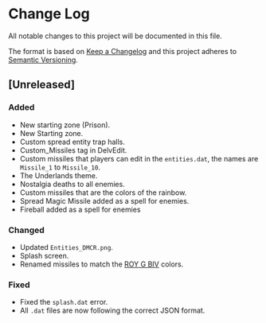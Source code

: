 # Change Log
All notable changes to this project will be documented in this file.

The format is based on [Keep a Changelog](http://keepachangelog.com/)
and this project adheres to [Semantic Versioning](http://semver.org/).

## [Unreleased]
### Added
- New starting zone (Prison).
- New Starting zone.
- Custom spread entity trap halls.
- Custom_Missiles tag in DelvEdit.
- Custom missiles that players can edit in the `entities.dat`, the names are `Missile_1` to `Missile_10`.
- The Underlands theme.
- Nostalgia deaths to all enemies.
- Custom missiles that are the colors of the rainbow.
- Spread Magic Missile added as a spell for enemies.
- Fireball added as a spell for enemies 

### Changed
- Updated `Entities_DMCR.png`.
- Splash screen.
- Renamed missiles to match the [ROY G BIV](https://en.wikipedia.org/wiki/ROYGBIV) colors.

### Fixed
- Fixed the `splash.dat` error.
- All `.dat` files are now following the correct JSON format.